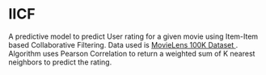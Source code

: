 # IICF
A predictive model to predict User rating for a given movie using Item-Item based Collaborative Filtering.
Data used is <a href = "http://grouplens.org/datasets/movielens/">MovieLens 100K Dataset </a>.
Algorithm uses Pearson Correlation to return a weighted sum of K nearest neighbors to predict the rating.
